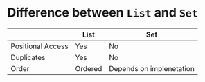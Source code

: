 # Difference between `List` and `Set`
||List|Set|
|--|---|---|
|Positional Access|Yes|No|
|Duplicates|Yes|No|
|Order|Ordered|Depends on implenetation|
